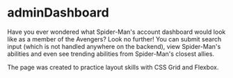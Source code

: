 # adminDashboard
Have you ever wondered what Spider-Man's account dashboard would look like as a member of the Avengers? Look no further! You can submit search input (which is not handled anywhere on the backend), view Spider-Man's abilities and even see trending abilities from Spider-Man's closest allies.

The page was created to practice layout skills with CSS Grid and Flexbox.